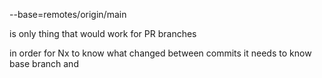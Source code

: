 --base=remotes/origin/main

is only thing that would work for PR branches

in order for Nx to know what changed between commits it needs to know base branch and 
